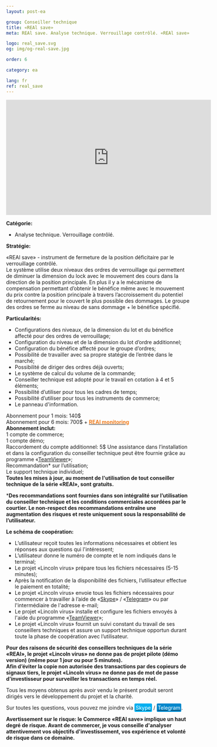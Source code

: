 ```yaml
---
layout: post-ea

group: Conseiller technique
title: «REAl save»
meta: REAl save. Analyse technique. Verrouillage contrôlé. «REAl save» - instrument de fermeture de la position déficitaire par le verrouillage contrôlé. Tous les moyens obtenus après avoir vendu le présent produit seront dirigés vers le développement du projet et la charité.

logo: real_save.svg
og: img/og-real-save.jpg

order: 6

category: ea

lang: fr
ref: real_save
---
```


<div class="video-container mb-3">
  <iframe class="mx-auto d-block" width="560" height="315" src="https://www.youtube.com/embed/mnzYHtt1aqM?rel=0&amp;controls=2&amp;showinfo=0" frameborder="0" allow="autoplay; encrypted-media" allowfullscreen> </iframe>
</div>


**Catégorie:**
  - Analyse technique. Verrouillage contrôlé.
  
**Stratégie:**

«REAl save» - instrument de fermeture de la position déficitaire par le verrouillage contrôlé.  
Le système utilise deux niveaux des ordres de verrouillage qui permettent de diminuer la dimension du lock avec le mouvement des cours dans la direction de la position principale. En plus il y a le 	mécanisme de compensation permettant d’obtenir le bénéfice même avec le mouvement du prix contre la position principale à travers l’accroissement du potentiel de retournement pour le couvert le plus possible des dommages. Le groupe des ordres se ferme au niveau de sans dommage + le bénéfice spécifié.  

**Particularités:**
  - Configurations des niveaux, de la dimension du lot et du bénéfice affecté pour des ordres de verrouillage;
  - Configuration du niveau et de la dimension du lot d’ordre additionnel;
  - Configuration du bénéfice affecté pour le groupe d’ordres;
  - Possibilité de travailler avec sa propre statégie de l’entrée dans le marché;
  - Possibilité de diriger des ordres déjà ouverts;
  - Le système de calcul du volume de la commande;
  - Conseiller technique est adopté pour le travail en cotation à 4 et 5 éléments;
  - Possibilité d’utiliser pour tous les cadres de temps;
  - Possibilité d’utiliser pour tous les instruments de commerce;
  - Le panneau d'information.
  
  Abonnement pour 1 mois: 140$  
  Abonnement pour 6 mois: 700$ + **<a href="https://lincolnvirus.com/projects/fr/forex/real_monitoring.html" target="_blank"><span style="color:#f07e20">REAl monitoring</span></a>**  
  **Abonnement inclut:**  
  1 compte de commerce;  
  1 compte démo;  
  Raccordement du compte additionnel: 5$
  Une assistance dans  l’installation et dans la configuration du conseiller technique peut être fournie grâce au programme «<a href="https://www.teamviewer.com/" target="_blank">TeamViewer</a>»;  
  Recommandation* sur l’utilisation;  
  Le support technique individuel;  
  **Toutes les mises à jour, au moment de l'utilisation de tout conseiller technique de la série «REAl», sont gratuits.**  
  
***Des recommandations sont fournies dans son intégralité sur l’utilisation du conseiller technique et les conditions commerciales accordées par le courtier. Le non-respect des recommandations entraîne une augmentation des risques et reste uniquement sous la responsabilité de l’utilisateur.**  

**Le schéma de coopération:**  

- L’utilisateur reçoit toutes les informations nécessaires et obtient les réponses aux questions qui l'intéressent;  
- L’utilisateur donne le numéro de compte et le nom indiqués dans le terminal;  
- Le projet «Lincoln virus» prépare tous les fichiers nécessaires (5-15 minutes);  
- Après la notification de la disponibilité des fichiers, l’utilisateur effectue le paiement en totalité;  
- Le projet «Lincoln virus» envoie tous les fichiers nécessaires pour commencer à travailler à l’aide de «<a href="skype:chutkoy89?call" target="_blank">Skype</a>» / «<a href="https://t.me/chutkoy" target="_blank">Telegram</a>» ou par l'intermédiaire de l'adresse e-mail;  
- Le projet «Lincoln virus» installe et configure les fichiers envoyés à l'aide du programme «<a href="https://www.teamviewer.com/" target="_blank">TeamViewer</a>»;  
- Le projet «Lincoln virus» fournit un suivi constant du travail de ses conseillers techniques et assure un support technique opportun durant toute la phase de coopération avec l’utilisateur.  

**Pour des raisons de sécurité des conseillers techniques de la série «REAl», le projet «Lincoln virus» ne donne pas de projet pilote (démo version) (même pour 1 jour ou pour 5 minutes).**  
**Afin d’éviter la copie non autorisée des transactions par des copieurs de signaux tiers, le projet «Lincoln virus» ne donne pas de mot de passe d’investisseur pour surveiller les transactions en temps réel.**  

Tous les moyens obtenus après avoir vendu le présent produit seront dirigés vers le développement du projet et la charité.  

Sur toutes les questions, vous pouvez me joindre via <a href="skype:chutkoy89?call" target="_blank"><span style="background-color:#00aff0; color:white; padding:3px; border-radius: 3px">Skype</span></a> / <a href="https://t.me/chutkoy" target="_blank"><span style="background-color:#0088cc; color:white; padding:3px; border-radius: 3px">Telegram</span></a>.  

**Avertissement sur le risque: le Commerce «REAl save» implique un haut degré de risque. Avant de commercer, je vous conseille d'analyser attentivement vos objectifs d'investissement, vos expérience et volonté de risque dans ce domaine.**
